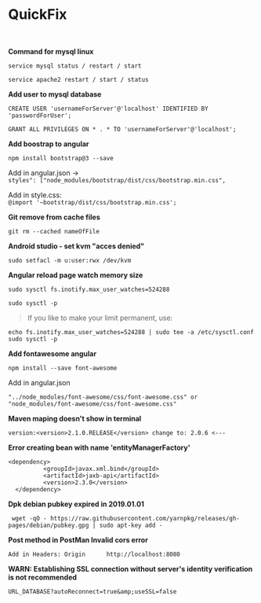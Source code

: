 # QuickFix 

<br>

<b>Command for mysql linux</b>

 ``service mysql status / restart / start``
 
 ``service apache2 restart / start / status``
   
    
<b> Add user to mysql database </b>

``CREATE USER 'usernameForServer'@'localhost' IDENTIFIED BY 'passwordForUser';``

``GRANT ALL PRIVILEGES ON * . * TO 'usernameForServer'@'localhost';``


<b>Add boostrap to angular</b>

 ``npm install bootstrap@3 --save``


  Add in angular.json ->  
  ``styles": ["node_modules/bootstrap/dist/css/bootstrap.min.css",``

  Add in style.css:  
   ``@import '~bootstrap/dist/css/bootstrap.min.css';``
   
  
<b> Git remove from cache files</b>

``git rm --cached nameOfFile``

<b> Android studio - set kvm "acces denied" </b>

``sudo setfacl -m u:user:rwx /dev/kvm``

<b>Angular reload page watch memory size</b>

``sudo sysctl fs.inotify.max_user_watches=524288``

``sudo sysctl -p``

> If you like to make your limit permanent, use:

``echo fs.inotify.max_user_watches=524288 | sudo tee -a /etc/sysctl.conf
  sudo sysctl -p``


<b> Add fontawesome angular </b>

``npm install --save font-awesome``

 Add in angular.json 
 
 ``"../node_modules/font-awesome/css/font-awesome.css" or "node_modules/font-awesome/css/font-awesome.css"``



<b> Maven maping doesn't show in terminal </b>

``version:<version>2.1.0.RELEASE</version> change to: 2.0.6 <---``


<b> Error creating bean with name 'entityManagerFactory'</b>

```` 
<dependency>
          <groupId>javax.xml.bind</groupId>
          <artifactId>jaxb-api</artifactId>
          <version>2.3.0</version>
  </dependency>
````


<b>Dpk debian pubkey expired in 2019.01.01 </b>

``	wget -qO - https://raw.githubusercontent.com/yarnpkg/releases/gh-pages/debian/pubkey.gpg | sudo apt-key add -
``


<b> Post method in PostMan  Invalid cors error </b>

``Add in Headers: Origin      http://localhost:8080``

<b> WARN: Establishing SSL connection without server's identity verification is not recommended</b> 

``URL_DATABASE?autoReconnect=true&amp;useSSL=false``